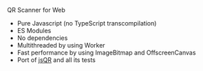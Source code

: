 QR Scanner for Web

* Pure Javascript (no TypeScript transcompilation)
* ES Modules
* No dependencies
* Multithreaded by using Worker
* Fast performance by using ImageBitmap and OffscreenCanvas
* Port of [jsQR](https://github.com/danimoh/jsQR) and all its tests
